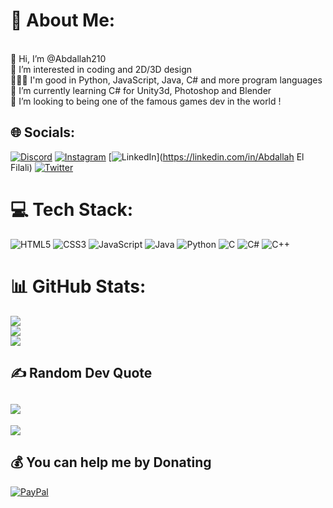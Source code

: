 # 💫 About Me:

<br>👋 Hi, I’m @Abdallah210
<br>👀 I’m interested in coding and 2D/3D design
<br>👨🏽‍💻 I'm good in Python, JavaScript, Java, C# and more program languages
<br>🧊 I’m currently learning C# for Unity3d, Photoshop and Blender
<br>💞️ I’m looking to being one of the famous games dev in the world !
<br>


## 🌐 Socials:
[![Discord](https://img.shields.io/badge/Discord-%237289DA.svg?logo=discord&logoColor=white)](https://discord.gg/Abdallah#0866) 
[![Instagram](https://img.shields.io/badge/Instagram-%23E4405F.svg?logo=Instagram&logoColor=white)](https://instagram.com/abdallah_elfilali_) 
[![LinkedIn](https://img.shields.io/badge/LinkedIn-%230077B5.svg?logo=linkedin&logoColor=white)](https://linkedin.com/in/Abdallah El Filali) 
[![Twitter](https://img.shields.io/badge/Twitter-%231DA1F2.svg?logo=Twitter&logoColor=white)](https://twitter.com/@Abdellah1999999) 



# 💻 Tech Stack:
![HTML5](https://img.shields.io/badge/html5-%23E34F26.svg?style=for-the-badge&logo=html5&logoColor=white)
![CSS3](https://img.shields.io/badge/css3-%231572B6.svg?style=for-the-badge&logo=css3&logoColor=white) 
![JavaScript](https://img.shields.io/badge/javascript-%23323330.svg?style=for-the-badge&logo=javascript&logoColor=%23F7DF1E)
![Java](https://img.shields.io/badge/java-%23ED8B00.svg?style=for-the-badge&logo=java&logoColor=white) 
![Python](https://img.shields.io/badge/python-3670A0?style=for-the-badge&logo=python&logoColor=ffdd54) 
![C](https://img.shields.io/badge/c-%2300599C.svg?style=for-the-badge&logo=c&logoColor=white) 
![C#](https://img.shields.io/badge/c%23-%23239120.svg?style=for-the-badge&logo=c-sharp&logoColor=white) 
![C++](https://img.shields.io/badge/c++-%2300599C.svg?style=for-the-badge&logo=c%2B%2B&logoColor=white)



# 📊 GitHub Stats:
![](https://github-readme-stats.vercel.app/api?username=Abdallah210&theme=dark&hide_border=false&include_all_commits=true&count_private=true)<br/>
![](https://github-readme-streak-stats.herokuapp.com/?user=Abdallah210&theme=dark&hide_border=false)<br/>
![](https://github-readme-stats.vercel.app/api/top-langs/?username=Abdallah210&theme=dark&hide_border=false&include_all_commits=true&count_private=true&layout=compact)



## ✍️ Random Dev Quote
![](https://quotes-github-readme.vercel.app/api?type=horizontal&theme=radical)
---
[![](https://visitcount.itsvg.in/api?id=Abdallah210&icon=5&color=0)](https://visitcount.itsvg.in)


## 💰 You can help me by Donating
  [![PayPal](https://img.shields.io/badge/PayPal-00457C?style=for-the-badge&logo=paypal&logoColor=white)](https://paypal.me/paypal.me/abdallah1999999) 

<!-- Proudly created with GPRM ( https://gprm.itsvg.in ) -->
